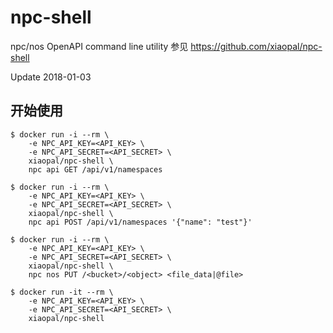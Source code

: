 npc-shell
===
npc/nos OpenAPI command line utility
参见 https://github.com/xiaopal/npc-shell

Update 2018-01-03

开始使用
---
```
$ docker run -i --rm \
    -e NPC_API_KEY=<API_KEY> \
    -e NPC_API_SECRET=<API_SECRET> \
    xiaopal/npc-shell \
	npc api GET /api/v1/namespaces

$ docker run -i --rm \
    -e NPC_API_KEY=<API_KEY> \
    -e NPC_API_SECRET=<API_SECRET> \
    xiaopal/npc-shell \
	npc api POST /api/v1/namespaces '{"name": "test"}'

$ docker run -i --rm \
    -e NPC_API_KEY=<API_KEY> \
    -e NPC_API_SECRET=<API_SECRET> \
    xiaopal/npc-shell \
	npc nos PUT /<bucket>/<object> <file_data|@file>

$ docker run -it --rm \
    -e NPC_API_KEY=<API_KEY> \
    -e NPC_API_SECRET=<API_SECRET> \
    xiaopal/npc-shell

```
